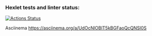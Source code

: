 ### Hexlet tests and linter status:

[![Actions Status](https://github.com/d-mansurov/frontend-project-46/workflows/hexlet-check/badge.svg)](https://github.com/d-mansurov/frontend-project-46/actions)

Asciinema https://asciinema.org/a/UdOcNlOBlT5kBGFaoQcQNSl0S
